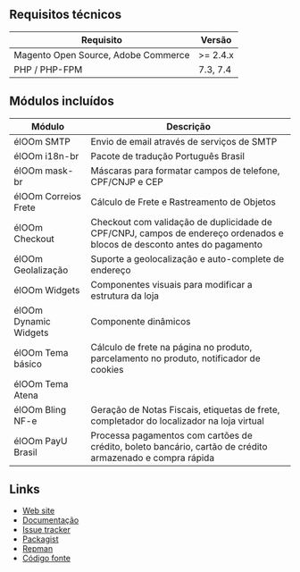 ## Requisitos técnicos

| Requisito | Versão |
| ------ | ----------- |
| Magento Open Source, Adobe Commerce | >= 2.4.x |
| PHP / PHP-FPM | 7.3, 7.4 |

## Módulos incluídos

| Módulo | Descrição |
| ------ | ----------- |
| élOOm SMTP | Envio de email através de serviços de SMTP |
| élOOm i18n-br | Pacote de tradução Português Brasil |
| élOOm mask-br | Máscaras para formatar campos de telefone, CPF/CNJP e CEP |
| élOOm Correios Frete | Cálculo de Frete e Rastreamento de Objetos |
| élOOm Checkout | Checkout com validação de duplicidade de CPF/CNPJ, campos de endereço ordenados e blocos de desconto antes do pagamento |
| élOOm Geolalização | Suporte a geolocalização e auto-complete de endereço |
| élOOm Widgets | Componentes visuais para modificar a estrutura da loja |
| élOOm Dynamic Widgets | Componente dinâmicos |
| élOOm Tema básico | Cálculo de frete na página no produto, parcelamento no produto, notificador de cookies |
| élOOm Tema Atena |  |
| élOOm Bling NF-e | Geração de Notas Fiscais, etiquetas de frete, completador do localizador na loja virtual |
| élOOm PayU Brasil | Processa pagamentos com cartões de crédito, boleto bancário, cartão de crédito armazenado e compra rápida |

## Links

* [Web site](https://eloom.tech/store/gaia)
* [Documentação](https://docs.eloom.tech/store/gaia)
* [Issue tracker](https://github.com/eloom/theme-frontend-gaia/issues)
* [Packagist](https://packagist.org/packages/eloom/theme-frontend-atena)
* [Repman](https://app.repman.io/organization/eloom/package/a850d8cf-72ee-4dda-9c13-195c6acf76ac/details)
* [Código fonte](https://github.com/eloom/theme-frontend-gaia)